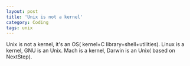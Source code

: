 ```yaml
---
layout: post
title: 'Unix is not a kernel'
category: Coding
tags: unix
---
```


Unix is not a kernel, it's an OS( kernel+C library+shell+utilities). Linux is a kernel, GNU is an Unix. Mach is a kernel, Darwin is an Unix( based on NextStep).